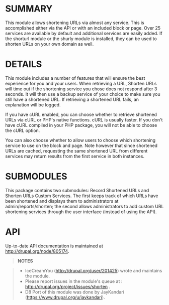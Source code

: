 SUMMARY
=========

This module allows shortening URLs via almost any service. This is accomplished
either via the API or with an included block or page. Over 25 services are
available by default and additional services are easily added. If the shorturl
module or the shurly module is installed, they can be used to shorten URLs
on your own domain as well.


DETAILS
=======

This module includes a number of features that will ensure the best experience
for you and your users. When retrieving a URL, Shorten URLs will time out if the
shortening service you chose does not respond after 3 seconds.  It will then use
a backup service of your choice to make sure you still have a shortened URL. If
retrieving a shortened URL fails, an explanation will be logged.

If you have cURL enabled, you can choose whether to retrieve shortened URLs via
cURL or PHP's native functions. cURL is usually faster. If you don't have cURL
compiled in your PHP package, you will not be able to choose the cURL option.

You can also choose whether to allow users to choose which shortening service to
use on the block and page. Note however that since shortened URLs are cached,
requesting the same shortened URL from different services may return results
from the first service in both instances.


SUBMODULES
==========
This package contains two submodules: Record Shortened URLs and Shorten URLs
Custom Services. The first keeps track of which URLs have been shortened and
displays them to administrators at admin/reports/shorten; the second allows
administrators to add custom URL shortening services through the user interface
(instead of using the API).


API
===
Up-to-date API documentation is maintained at http://drupal.org/node/805174.


> **NOTES**

> - IceCreamYou (http://drupal.org/user/201425) wrote and maintains the module.
> - Please report issues in the module's queue at : http://drupal.org/project/issues/shorten .
> - D8 Port of this module was done by JayKandari (https://www.drupal.org/u/jaykandari).
